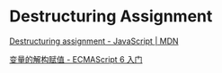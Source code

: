 # Destructuring Assignment

[Destructuring assignment - JavaScript | MDN](https://developer.mozilla.org/en-US/docs/Web/JavaScript/Reference/Operators/Destructuring_assignment)

[变量的解构赋值 - ECMAScript 6 入门](https://es6.ruanyifeng.com/#docs/destructuring)
